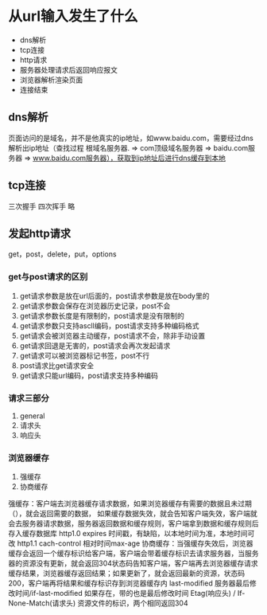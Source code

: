# 从url输入发生了什么

- dns解析
- tcp连接
- http请求
- 服务器处理请求后返回响应报文
- 浏览器解析渲染页面
- 连接结束

## dns解析

页面访问的是域名，并不是他真实的ip地址，如www.baidu.com，需要经过dns解析出ip地址（查找过程 根域名服务器. => com顶级域名服务器 => baidu.com服务器 => www.baidu.com服务器），获取到ip地址后进行dns缓存到本地

## tcp连接

三次握手 四次挥手 略

## 发起http请求

get，post，delete，put，options

### get与post请求的区别

1. get请求参数是放在url后面的，post请求参数是放在body里的
2. get请求参数会保存在浏览器历史记录，post不会
3. get请求参数长度是有限制的，post请求是没有限制的
4. get请求参数只支持ascll编码，post请求支持多种编码格式
5. get请求会被浏览器主动缓存，post请求不会，除非手动设置
6. get请求回退是无害的，post请求会再次发起请求
7. get请求可以被浏览器标记书签，post不行
8. post请求比get请求安全
9. get请求只能url编码，post请求支持多种编码

### 请求三部分

1. general
2. 请求头
3. 响应头

### 浏览器缓存

1. 强缓存
2. 协商缓存

强缓存：客户端去浏览器缓存请求数据，如果浏览器缓存有需要的数据且未过期（），就会返回需要的数据，
        如果缓存数据失效，就会告知客户端失效，客户端就会去服务器请求数据，服务器返回数据和缓存规则，客户端拿到数据和缓存规则后存入缓存数据库
        http1.0 expires 时间戳，有缺陷，以本地时间为准，本地时间可改 http1.1 cach-control 相对时间max-age
协商缓存：当强缓存失效后，浏览器缓存会返回一个缓存标识给客户端，客户端会带着缓存标识去请求服务器，当服务器的资源没有更新，就会返回304状态码告知客户端，客户端再去浏览器缓存请求缓存结果，浏览器缓存返回结果；如果更新了，就会返回最新的资源，状态码200，客户端再将结果和缓存标识存到浏览器缓存内
last-modified 服务器最后修改时间/if-last-modified 如果存在，带的也是最后修改时间
Etag(响应头) / If-None-Match(请求头) 资源文件的标识，两个相同返回304